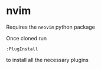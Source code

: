 # nvim
Requires the `neovim` python package

Once cloned run 

```
:PlugInstall
```

to install all the necessary plugins

